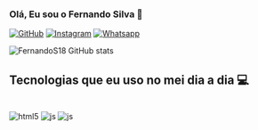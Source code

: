 ### Olá, Eu sou o Fernando Silva 👋

[![GitHub](https://img.shields.io/badge/GitHub-100000?style=for-the-badge&logo=github&logoColor=white)](https://)
[![Instagram](https://img.shields.io/badge/Instagram-E4405F?style=for-the-badge&logo=instagram&logoColor=white)](https://Instagram.com/_nandooficial_18)
[![Whatsapp](https://img.shields.io/badge/WhatsApp-25D366?style=for-the-badge&logo=whatsapp&logoColor=white)](https://Whatsapp.com/85991128087)

![FernandoS18 GitHub stats](https://github-readme-stats.vercel.app/api?username=FernandoS18&show_icons=true&theme=dark)

## Tecnologias que eu uso no mei dia a dia 💻

<div style="display: inline_block"></br>
  <img align="center" alt="html5" src="https://img.shields.io/badge/HTML5-E34F526?style=for-the-badg&logoColor=white" />
    <img align="center" alt="js" src="https://img.shields.io/badge/JavaScript-F7DF1E?style=for-the-badge&logo=javascript&logoColor=black"/>
    <img align="center" alt="js" src=""/>
<div>
